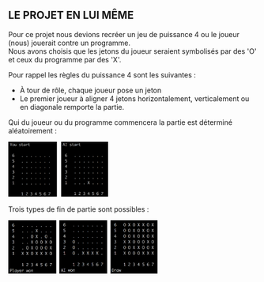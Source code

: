 ## LE PROJET EN LUI MÊME

Pour ce projet nous devions recréer un jeu de puissance 4 ou le joueur (nous) jouerait contre un programme.<br>
Nous avons choisis que les jetons du joueur seraient symbolisés par des 'O' et ceux du programme par des 'X'.

Pour rappel les règles du puissance 4 sont les suivantes :
* À tour de rôle, chaque joueur pose un jeton
* Le premier joueur à aligner 4 jetons horizontalement, verticalement ou en diagonale remporte la partie.

Qui du joueur ou du programme commencera la partie est déterminé aléatoirement : 

<img src="img/start.png" width="40%">

Trois types de fin de partie sont possibles :

<img src="img/end_game.png" width="60%">
